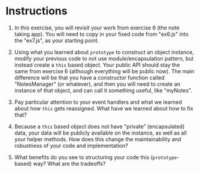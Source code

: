 # Instructions

1. In this exercise, you will revisit your work from exercise 6 (the note taking app). You will need to copy in your fixed code from "ex6.js" into the "ex7.js", as your starting point.

2. Using what you learned about `prototype` to construct an object instance, modify your previous code to not use module/encapsulation pattern, but instead create a `this` based object. Your public API should stay the same from exercise 6 (although everything will be public now). The main difference will be that you have a constructor function called "NotesManager" (or whatever), and then you will need to create an instance of that object, and can call it something useful, like "myNotes".

3. Pay particular attention to your event handlers and what we learned about how `this` gets reassigned. What have we learned about how to fix that?

4. Because a `this` based object does not have "private" (encapsulated) data, your data will be publicly available on the instance, as well as all your helper methods. How does this change the maintainability and robustness of your code and implementation?

5. What benefits do you see to structuring your code this (`prototype`-based) way? What are the tradeoffs?